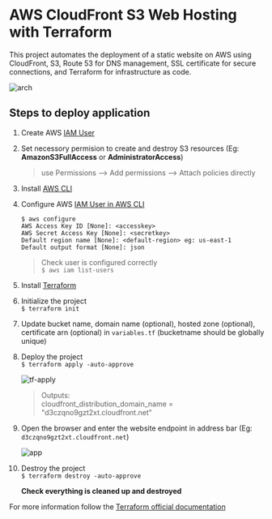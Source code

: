 # AWS CloudFront S3 Web Hosting with Terraform

This project automates the deployment of a static website on AWS using CloudFront, S3, Route 53 for DNS management, SSL certificate for secure connections, and Terraform for infrastructure as code.

![arch](https://github.com/user-attachments/assets/a3c1425f-e23d-4730-99c4-c54ae2282a97)

## Steps to deploy application
1. Create AWS [IAM User](https://docs.aws.amazon.com/IAM/latest/UserGuide/id_users_create.html#id_users_create_console)

2. Set necessory permision to create and destroy S3 resources (Eg: **AmazonS3FullAccess** or **AdministratorAccess**)<br>
    > use Permissions --> Add permissions --> Attach policies directly

3. Install [AWS CLI](https://docs.aws.amazon.com/cli/latest/userguide/getting-started-install.html)

4. Configure AWS [IAM User in AWS CLI](https://docs.aws.amazon.com/cli/latest/reference/configure/)<br>
    ```
    $ aws configure
    AWS Access Key ID [None]: <accesskey>
    AWS Secret Access Key [None]: <secretkey>
    Default region name [None]: <default-region> eg: us-east-1
    Default output format [None]: json
    ```
    > Check user is configured correctly<br>`$ aws iam list-users`

5. Install [Terraform](https://developer.hashicorp.com/terraform/tutorials/aws-get-started/install-cli)

6. Initialize the project <br>
    `$ terraform init`

7. Update bucket name, domain name (optional), hosted zone (optional), certificate arn (optional)  in `variables.tf` (bucketname should be globally unique)

8. Deploy the project<br>
    `$ terraform apply -auto-approve`<br>
    
    ![tf-apply](https://github.com/user-attachments/assets/a3a4554f-36ce-44a5-aa64-6c172b19d314)

    > Outputs:<br>
    cloudfront_distribution_domain_name = "d3czqno9gzt2xt.cloudfront.net"

9. Open the browser and enter the website endpoint in address bar (Eg: `d3czqno9gzt2xt.cloudfront.net`)

    ![app](https://github.com/user-attachments/assets/a8a253eb-3dcf-4c00-81da-0a3b9b92a69f)

10. Destroy the project<br>
    `$ terraform destroy -auto-approve`

    **Check everything is cleaned up and destroyed**

For more information follow the [Terraform official documentation](https://registry.terraform.io/providers/hashicorp/aws/latest/docs)
